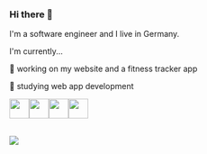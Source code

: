 ### Hi there 👋

I'm a software engineer and I live in Germany.
<!--
**bymyselfstudio/bymyselfstudio** is a ✨ _special_ ✨ repository because its `README.md` (this file) appears on your GitHub profile.
-->

I'm currently...

🔭 working on my website and a fitness tracker app

🌱 studying web app development

<!-- Container for inline logo visualization -->
<div style="display:flex; vertical-align:middle;">
  
   <!-- C# 
   <a href="https://learn.microsoft.com/en-us/dotnet/csharp/">
    <img src="https://crystalpng.com/wp-content/uploads/2023/02/C-Sharp-logo-600x600.png" width="35px" height="35px">
   </a> -->

   <!-- Git 
   <a href="https://git-scm.com">
     <img src="https://cdn3.iconfinder.com/data/icons/social-media-2169/24/social_media_social_media_logo_git-512.png" width="35px height="35px">
   </a> -->

   <!-- WPF 
   <a href="https://learn.microsoft.com/en-us/dotnet/desktop/wpf/overview/?view=netdesktop-8.0">
     <img src="https://eternitech.com/wp-content/uploads/2023/01/WPF-logo.png" width="35px" height="35px">
   </a> -->

   <!-- HTML -->
   <a href="https://www.w3schools.com/html/default.asp">
     <img src="https://logospng.org/download/html-5/logo-html-5-1024.png" width="35px" height="35px">
   </a>

   <!-- CSS -->
   <a href="https://www.w3schools.com/css/default.asp">
     <img src="https://logospng.org/download/css-3/logo-css-3-1024.png" width="35px" height="35px">
   </a>

   <!-- JS -->
   <a href="https://www.w3schools.com/js/default.asp">
     <img src="https://logospng.org/download/javascript/logo-javascript-icon-512.png" width="35px" height="35px">
   </a> 

   <!-- Vue.js -->
   <a href="https://www.w3schools.com/vue/index.php">
     <img src="https://logospng.org/download/vue.js/vue-js-1536.png" width="35px" height="35px">
   </a>
   
   <!-- Angular 
   <a href="https://www.w3schools.com/angular/default.asp">
     <img src="https://cdn3.iconfinder.com/data/icons/logos-3/250/angular-1024.png" width="40px" height="40px">
   </a>-->
   
    
</div>
     
<br>

<!-- Profile view counter | source: https://github.com/antonkomarev/github-profile-views-counter -->
![](https://komarev.com/ghpvc/?username=bymyselfstudio&color=blue&style=for-the-badge)


<!--
- 👯 I’m looking to collaborate on ...
- 🤔 I’m looking for help with ...
- 💬 Ask me about ...
- 
- 😄 Pronouns: ...
- ⚡ Fun fact: ...
-->
